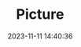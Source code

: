 ---
weight: 1
images:
- /images/edited/187.jpeg
title: Picture
date: 2023-11-11 14:40:36
tags: [luminar neo,work,24-70mm F2.8 DG DN | Art 019,ILCE-7M3,25.1,person,diningtable]
---